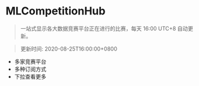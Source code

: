 # MLCompetitionHub

> 一站式显示各大数据竞赛平台正在进行的比赛，每天 16:00 UTC+8 自动更新。
  
> 更新时间: 2020-08-25T16:00:00+0800 

* 多家竞赛平台
* 多种订阅方式
* 下拉查看更多